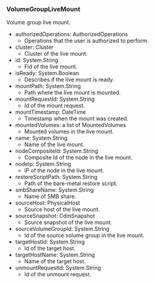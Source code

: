 ### VolumeGroupLiveMount
Volume group live mount.

- authorizedOperations: AuthorizedOperations
  - Operations that the user is authorized to perform.
- cluster: Cluster
  - Cluster of the live mount.
- id: System.String
  - Fid of the live mount.
- isReady: System.Boolean
  - Describes if the live mount is ready.
- mountPath: System.String
  - Path where the live mount is mounted.
- mountRequestId: System.String
  - Id of the mount request.
- mountTimestamp: DateTime
  - Timestamp when the mount was created.
- mountedVolumes: a list of MountedVolumes
  - Mounted volumes in the live mount.
- name: System.String
  - Name of the live mount.
- nodeCompositeId: System.String
  - Composite Id of the node in the live mount.
- nodeIp: System.String
  - IP of the node in the live mount.
- restoreScriptPath: System.String
  - Path of the bare-metal restore script.
- smbShareName: System.String
  - Name of SMB share.
- sourceHost: PhysicalHost
  - Source host of the live mount.
- sourceSnapshot: CdmSnapshot
  - Source snapshot of the live mount.
- sourceVolumeGroupId: System.String
  - Id of the source volume group in the live mount.
- targetHostId: System.String
  - Id of the target host.
- targetHostName: System.String
  - Name of the target host.
- unmountRequestId: System.String
  - Id of the unmount request.
